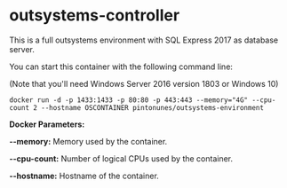 # outsystems-controller

This is a full outsystems environment with SQL Express 2017 as database server.

You can start this container with the following command line:

(Note that you'll need Windows Server 2016 version 1803 or Windows 10)

````
docker run -d -p 1433:1433 -p 80:80 -p 443:443 --memory="4G" --cpu-count 2 --hostname OSCONTAINER pintonunes/outsystems-environment
````
**Docker Parameters:**

**--memory:** Memory used by the container.

**--cpu-count:** Number of logical CPUs used by the container.

**--hostname:** Hostname of the container.